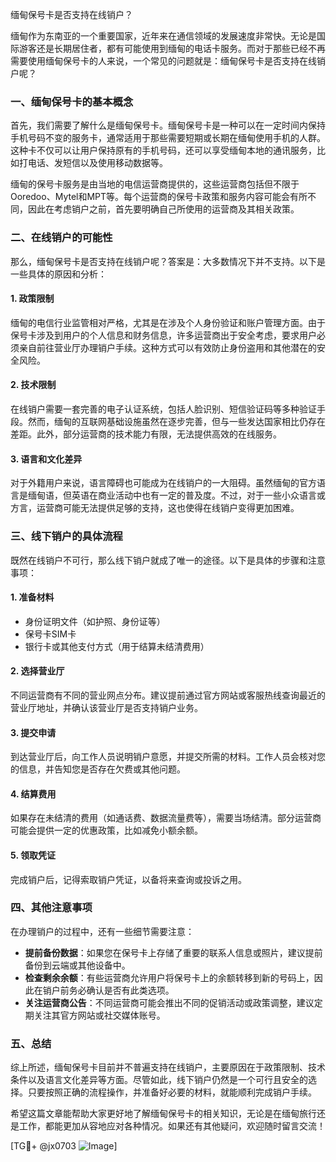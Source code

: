 缅甸保号卡是否支持在线销户？

缅甸作为东南亚的一个重要国家，近年来在通信领域的发展速度非常快。无论是国际游客还是长期居住者，都有可能使用到缅甸的电话卡服务。而对于那些已经不再需要使用缅甸保号卡的人来说，一个常见的问题就是：缅甸保号卡是否支持在线销户呢？

### 一、缅甸保号卡的基本概念

首先，我们需要了解什么是缅甸保号卡。缅甸保号卡是一种可以在一定时间内保持手机号码不变的服务卡，通常适用于那些需要短期或长期在缅甸使用手机的人群。这种卡不仅可以让用户保持原有的手机号码，还可以享受缅甸本地的通讯服务，比如打电话、发短信以及使用移动数据等。

缅甸的保号卡服务是由当地的电信运营商提供的，这些运营商包括但不限于Ooredoo、Mytel和MPT等。每个运营商的保号卡政策和服务内容可能会有所不同，因此在考虑销户之前，首先要明确自己所使用的运营商及其相关政策。

### 二、在线销户的可能性

那么，缅甸保号卡是否支持在线销户呢？答案是：大多数情况下并不支持。以下是一些具体的原因和分析：

#### 1. **政策限制**
   缅甸的电信行业监管相对严格，尤其是在涉及个人身份验证和账户管理方面。由于保号卡涉及到用户的个人信息和财务信息，许多运营商出于安全考虑，要求用户必须亲自前往营业厅办理销户手续。这种方式可以有效防止身份盗用和其他潜在的安全风险。

#### 2. **技术限制**
   在线销户需要一套完善的电子认证系统，包括人脸识别、短信验证码等多种验证手段。然而，缅甸的互联网基础设施虽然在逐步完善，但与一些发达国家相比仍存在差距。此外，部分运营商的技术能力有限，无法提供高效的在线服务。

#### 3. **语言和文化差异**
   对于外籍用户来说，语言障碍也可能成为在线销户的一大阻碍。虽然缅甸的官方语言是缅甸语，但英语在商业活动中也有一定的普及度。不过，对于一些小众语言或方言，运营商可能无法提供足够的支持，这也使得在线销户变得更加困难。

### 三、线下销户的具体流程

既然在线销户不可行，那么线下销户就成了唯一的途径。以下是具体的步骤和注意事项：

#### 1. **准备材料**
   - 身份证明文件（如护照、身份证等）
   - 保号卡SIM卡
   - 银行卡或其他支付方式（用于结算未结清费用）

#### 2. **选择营业厅**
   不同运营商有不同的营业网点分布。建议提前通过官方网站或客服热线查询最近的营业厅地址，并确认该营业厅是否支持销户业务。

#### 3. **提交申请**
   到达营业厅后，向工作人员说明销户意愿，并提交所需的材料。工作人员会核对您的信息，并告知您是否存在欠费或其他问题。

#### 4. **结算费用**
   如果存在未结清的费用（如通话费、数据流量费等），需要当场结清。部分运营商可能会提供一定的优惠政策，比如减免小额余额。

#### 5. **领取凭证**
   完成销户后，记得索取销户凭证，以备将来查询或投诉之用。

### 四、其他注意事项

在办理销户的过程中，还有一些细节需要注意：

- **提前备份数据**：如果您在保号卡上存储了重要的联系人信息或照片，建议提前备份到云端或其他设备中。
- **检查剩余余额**：有些运营商允许用户将保号卡上的余额转移到新的号码上，因此在销户前务必确认是否有此类选项。
- **关注运营商公告**：不同运营商可能会推出不同的促销活动或政策调整，建议定期关注其官方网站或社交媒体账号。

### 五、总结

综上所述，缅甸保号卡目前并不普遍支持在线销户，主要原因在于政策限制、技术条件以及语言文化差异等方面。尽管如此，线下销户仍然是一个可行且安全的选择。只要按照正确的流程操作，并准备好必要的材料，就能顺利完成销户手续。

希望这篇文章能帮助大家更好地了解缅甸保号卡的相关知识，无论是在缅甸旅行还是工作，都能更加从容地应对各种情况。如果还有其他疑问，欢迎随时留言交流！

[TG💪+ @jx0703 ![Image](https://github.com/user-attachments/assets/dbca1d08-cadb-493c-b0ec-ad6f7a83f270)]